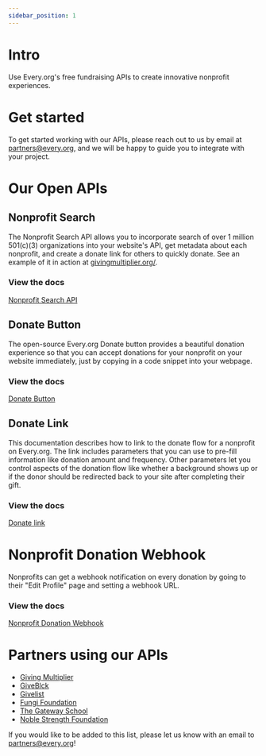 ```yaml
---
sidebar_position: 1
---
```


# Intro

Use Every.org's free fundraising APIs to create innovative nonprofit experiences.

# Get started

To get started working with our APIs, please reach out to us by email at [partners@every.org](mailto:partners@every.org?subject=I%20am%20interested%20in%20using%20Every.org%20APIs), and we will be happy to guide you to integrate with your project.

# Our Open APIs

## Nonprofit Search

The Nonprofit Search API allows you to incorporate search of over 1 million 501(c)(3) organizations into your website's API, get metadata about each nonprofit, and create a donate link for others to quickly donate. See an example of it in action at [givingmultiplier.org/](https://givingmultiplier.org/).

### View the docs

[Nonprofit Search API](./nonprofit-search.md)

## Donate Button

The open-source Every.org Donate button provides a beautiful donation experience so that you can accept donations for your nonprofit on your website immediately, just by copying in a code snippet into your webpage.

### View the docs

[Donate Button](./donate-button.md)

## Donate Link

This documentation describes how to link to the donate flow for a nonprofit on Every.org. The link includes parameters that you can use to pre-fill information like donation amount and frequency. Other parameters let you control aspects of the donation flow like whether a background shows up or if the donor should be redirected back to your site after completing their gift.

### View the docs

[Donate link](./donate-link.md)

# Nonprofit Donation Webhook

Nonprofits can get a webhook notification on every donation by going to their "Edit Profile" page and setting a webhook URL.

### View the docs

[Nonprofit Donation Webhook](./webhooks/nonprofit-webhook.md)

# Partners using our APIs

- [Giving Multiplier](https://givingmultiplier.org/)
- [GiveBlck](https://www.giveblck.org/)
- [Givelist](https://giveli.st/)
- [Fungi Foundation](https://ffungi.org/)
- [The Gateway School](http://www.gatewayschool.org/)
- [Noble Strength Foundation](https://www.noblestrengthfoundation.org/)

If you would like to be added to this list, please let us know with an email to [partners@every.org](mailto:partners@every.org?subject=Please%20add%20my%20project%20to%20the%20Partners%20API%20homepage)!
